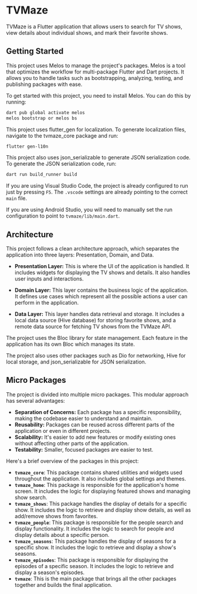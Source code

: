# TVMaze

TVMaze is a Flutter application that allows users to search for TV shows, view details about individual shows, and mark their favorite shows.

## Getting Started

This project uses Melos to manage the project's packages. Melos is a tool that optimizes the workflow for multi-package Flutter and Dart projects. It allows you to handle tasks such as bootstrapping, analyzing, testing, and publishing packages with ease.

To get started with this project, you need to install Melos. You can do this by running:

```sh
dart pub global activate melos
melos bootstrap or melos bs
```

This project uses flutter_gen for localization. To generate localization files, navigate to the tvmaze_core package and run:

```sh
flutter gen-l10n
```

This project also uses json_serializable to generate JSON serialization code. To generate the JSON serialization code, run:

```sh
dart run build_runner build
```

If you are using Visual Studio Code, the project is already configured to run just by pressing `F5`. The `.vscode` settings are already pointing to the correct `main` file.

If you are using Android Studio, you will need to manually set the run configuration to point to `tvmaze/lib/main.dart`.

## Architecture

This project follows a clean architecture approach, which separates the application into three layers: Presentation, Domain, and Data.

- **Presentation Layer:** This is where the UI of the application is handled. It includes widgets for displaying the TV shows and details. It also handles user inputs and interactions.

- **Domain Layer:** This layer contains the business logic of the application. It defines use cases which represent all the possible actions a user can perform in the application.

- **Data Layer:** This layer handles data retrieval and storage. It includes a local data source (Hive database) for storing favorite shows, and a remote data source for fetching TV shows from the TVMaze API.

The project uses the Bloc library for state management. Each feature in the application has its own Bloc which manages its state.

The project also uses other packages such as Dio for networking, Hive for local storage, and json_serializable for JSON serialization.

## Micro Packages

The project is divided into multiple micro packages. This modular approach has several advantages:

- **Separation of Concerns:** Each package has a specific responsibility, making the codebase easier to understand and maintain.
- **Reusability:** Packages can be reused across different parts of the application or even in different projects.
- **Scalability:** It's easier to add new features or modify existing ones without affecting other parts of the application.
- **Testability:** Smaller, focused packages are easier to test.

Here's a brief overview of the packages in this project:

- **`tvmaze_core`**: This package contains shared utilities and widgets used throughout the application. It also includes global settings and themes.
- **`tvmaze_home`**: This package is responsible for the application's home screen. It includes the logic for displaying featured shows and managing show search.
- **`tvmaze_shows`**: This package handles the display of details for a specific show. It includes the logic to retrieve and display show details, as well as add/remove shows from favorites.
- **`tvmaze_people`**: This package is responsible for the people search and display functionality. It includes the logic to search for people and display details about a specific person.
- **`tvmaze_seasons`**: This package handles the display of seasons for a specific show. It includes the logic to retrieve and display a show's seasons.
- **`tvmaze_episodes`**: This package is responsible for displaying the episodes of a specific season. It includes the logic to retrieve and display a season's episodes.
- **`tvmaze`**: This is the main package that brings all the other packages together and builds the final application.

